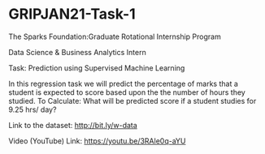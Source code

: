# GRIPJAN21-Task-1
The Sparks Foundation:Graduate Rotational Internship Program

Data Science & Business Analytics Intern

Task: Prediction using Supervised Machine Learning

In this regression task we will predict the percentage of marks that a student is expected to score based upon the the number of hours they studied.
To Calculate: What will be predicted score if a student studies for 9.25 hrs/ day?

Link to the dataset: http://bit.ly/w-data

Video (YouTube) Link: https://youtu.be/3RAle0q-aYU
